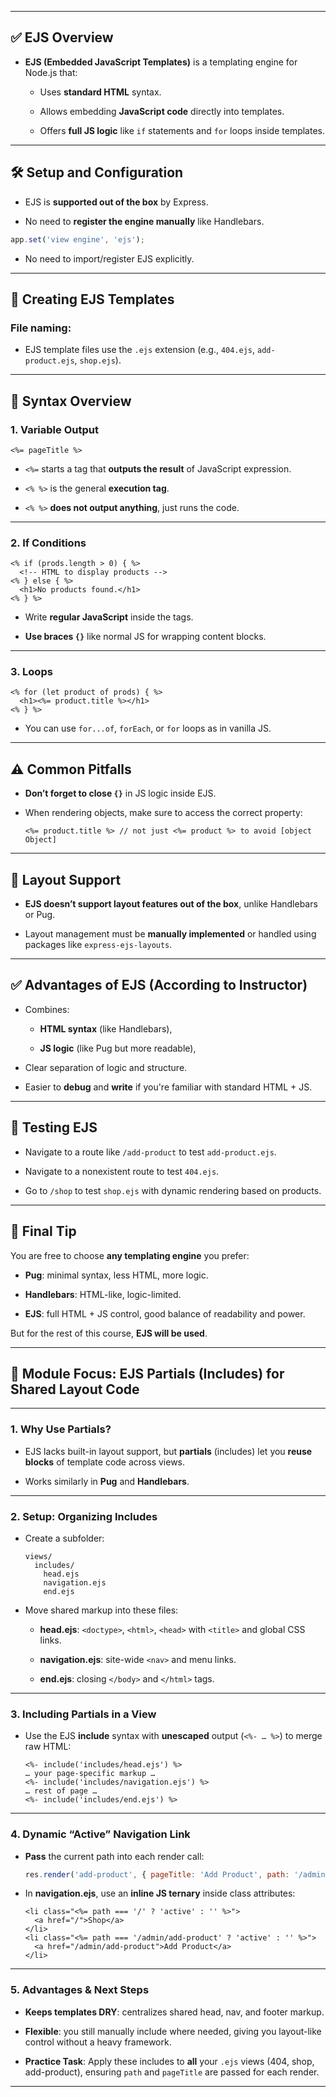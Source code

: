 
---

## ✅ **EJS Overview**

- **EJS (Embedded JavaScript Templates)** is a templating engine for Node.js that:
    
    - Uses **standard HTML** syntax.
        
    - Allows embedding **JavaScript code** directly into templates.
        
    - Offers **full JS logic** like `if` statements and `for` loops inside templates.
        

---

## 🛠️ **Setup and Configuration**

- EJS is **supported out of the box** by Express.
    
- No need to **register the engine manually** like Handlebars.
    

```js
app.set('view engine', 'ejs');
```

- No need to import/register EJS explicitly.
    

---

## 📁 **Creating EJS Templates**

### File naming:

- EJS template files use the `.ejs` extension (e.g., `404.ejs`, `add-product.ejs`, `shop.ejs`).
    

---

## 🧠 **Syntax Overview**

### 1. **Variable Output**

```ejs
<%= pageTitle %>
```

- `<%=` starts a tag that **outputs the result** of JavaScript expression.
    
- `<% %>` is the general **execution tag**.
    
- `<% %>` **does not output anything**, just runs the code.
    

---

### 2. **If Conditions**

```ejs
<% if (prods.length > 0) { %>
  <!-- HTML to display products -->
<% } else { %>
  <h1>No products found.</h1>
<% } %>
```

- Write **regular JavaScript** inside the tags.
    
- **Use braces `{}`** like normal JS for wrapping content blocks.
    

---

### 3. **Loops**

```ejs
<% for (let product of prods) { %>
  <h1><%= product.title %></h1>
<% } %>
```

- You can use `for...of`, `forEach`, or `for` loops as in vanilla JS.
    

---

## ⚠️ **Common Pitfalls**

- **Don’t forget to close `{}`** in JS logic inside EJS.
    
- When rendering objects, make sure to access the correct property:
    
    ```ejs
    <%= product.title %> // not just <%= product %> to avoid [object Object]
    ```
    

---

## 🧩 **Layout Support**

- **EJS doesn’t support layout features out of the box**, unlike Handlebars or Pug.
    
- Layout management must be **manually implemented** or handled using packages like `express-ejs-layouts`.
    

---

## ✅ **Advantages of EJS (According to Instructor)**

- Combines:
    
    - **HTML syntax** (like Handlebars),
        
    - **JS logic** (like Pug but more readable),
        
- Clear separation of logic and structure.
    
- Easier to **debug** and **write** if you're familiar with standard HTML + JS.
    

---

## 🧪 **Testing EJS**

- Navigate to a route like `/add-product` to test `add-product.ejs`.
    
- Navigate to a nonexistent route to test `404.ejs`.
    
- Go to `/shop` to test `shop.ejs` with dynamic rendering based on products.
    

---

## 🏁 **Final Tip**

You are free to choose **any templating engine** you prefer:

- **Pug**: minimal syntax, less HTML, more logic.
    
- **Handlebars**: HTML-like, logic-limited.
    
- **EJS**: full HTML + JS control, good balance of readability and power.
    

But for the rest of this course, **EJS will be used**.

---

## 📌 Module Focus: EJS Partials (Includes) for Shared Layout Code

---

### 1. **Why Use Partials?**

- EJS lacks built-in layout support, but **partials** (includes) let you **reuse blocks** of template code across views.
    
- Works similarly in **Pug** and **Handlebars**.
    

---

### 2. **Setup: Organizing Includes**

- Create a subfolder:
    
    ```
    views/
      includes/
        head.ejs
        navigation.ejs
        end.ejs
    ```
    
- Move shared markup into these files:
    
    - **head.ejs**: `<doctype>`, `<html>`, `<head>` with `<title>` and global CSS links.
        
    - **navigation.ejs**: site-wide `<nav>` and menu links.
        
    - **end.ejs**: closing `</body>` and `</html>` tags.
        

---

### 3. **Including Partials in a View**

- Use the EJS **include** syntax with **unescaped** output (`<%- … %>`) to merge raw HTML:
    
    ```ejs
    <%- include('includes/head.ejs') %>
    … your page-specific markup …
    <%- include('includes/navigation.ejs') %>
    … rest of page …
    <%- include('includes/end.ejs') %>
    ```
    

---

### 4. **Dynamic “Active” Navigation Link**

- **Pass** the current path into each render call:
    
    ```js
    res.render('add-product', { pageTitle: 'Add Product', path: '/admin/add-product' });
    ```
    
- In **navigation.ejs**, use an **inline JS ternary** inside class attributes:
    
    ```ejs
    <li class="<%= path === '/' ? 'active' : '' %>">
      <a href="/">Shop</a>
    </li>
    <li class="<%= path === '/admin/add-product' ? 'active' : '' %>">
      <a href="/admin/add-product">Add Product</a>
    </li>
    ```
    

---

### 5. **Advantages & Next Steps**

- **Keeps templates DRY**: centralizes shared head, nav, and footer markup.
    
- **Flexible**: you still manually include where needed, giving you layout-like control without a heavy framework.
    
- **Practice Task**: Apply these includes to **all** your `.ejs` views (404, shop, add-product), ensuring `path` and `pageTitle` are passed for each render.
    

---

